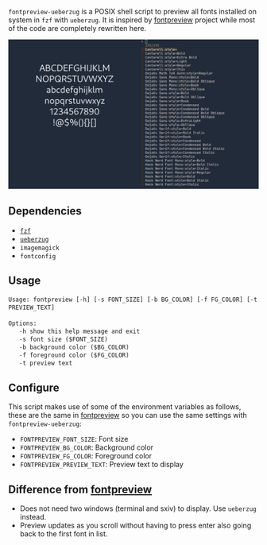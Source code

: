 `fontpreview-ueberzug` is a POSIX shell script to preview all fonts installed on system in `fzf` with `ueberzug`. It is inspired by [fontpreview](https://github.com/sdushantha/fontpreview) project while most of the code are completely rewritten here.

![](./demo.gif)

## Dependencies

- [`fzf`](https://github.com/junegunn/fz://github.com/junegunn/fzf)
- [`ueberzug`](https://github.com/seebye/ueberzug)
- `imagemagick`
- `fontconfig`

## Usage

```
Usage: fontpreview [-h] [-s FONT_SIZE] [-b BG_COLOR] [-f FG_COLOR] [-t PREVIEW_TEXT]

Options:
   -h show this help message and exit
   -s font size ($FONT_SIZE)
   -b background color ($BG_COLOR)
   -f foreground color ($FG_COLOR)
   -t preview text
```

## Configure

This script makes use of some of the environment variables as follows, these are the same in [fontpreview](https://github.com/sdushantha/fontpreview) so you can use the same settings with `fontpreview-ueberzug`:

- `FONTPREVIEW_FONT_SIZE`: Font size
- `FONTPREVIEW_BG_COLOR`: Background color
- `FONTPREVIEW_FG_COLOR`: Foreground color
- `FONTPREVIEW_PREVIEW_TEXT`: Preview text to display

## Difference from [fontpreview](https://github.com/sdushantha/fontpreview)

- Does not need two windows (terminal and sxiv) to display. Use `ueberzug` instead.
- Preview updates as you scroll without having to press enter also going back to the first font in list.
